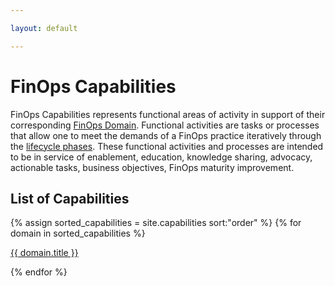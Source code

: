 ```yaml
---

layout: default

---
```


# FinOps Capabilities

FinOps Capabilities represents functional areas of activity in support of their corresponding [FinOps Domain](/framework/domains/). Functional activities are tasks or processes that allow one to meet the demands of a FinOps practice iteratively through the [lifecycle phases](/framework/phases/). These functional activities and processes are intended to be in service of enablement, education, knowledge sharing, advocacy, actionable tasks, business objectives, FinOps maturity improvement.

## List of Capabilities



{% assign sorted_capabilities = site.capabilities sort:"order" %}
{% for domain in sorted_capabilities %}


<a class="text-lg hover:text-green-500 transition-colors duration-200 p-4" href="{{ domain.url }}">{{ domain.title }}</a>


{% endfor %}

